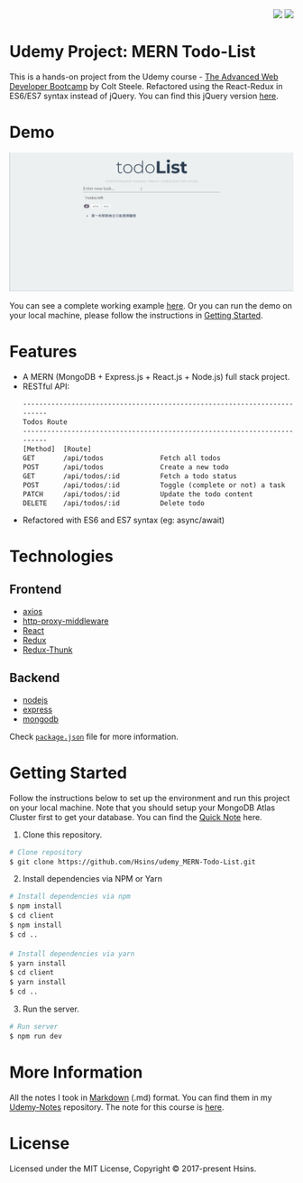 <div align="right">
  <img src="https://img.shields.io/badge/Completion-100%25-blue.svg" />
  <a href="https://github.com/Hsins/udemy_MERN-Todo-List/blob/master/LICENSE" alt="License">
    <img src="https://img.shields.io/github/license/Hsins/udemy_MERN-Todo-List.svg" />
  </a>
</div>

# Udemy Project: MERN Todo-List

This is a hands-on project from the Udemy course - [The Advanced Web Developer Bootcamp](https://www.udemy.com/the-advanced-web-developer-bootcamp/) by Colt Steele. Refactored using the React-Redux in ES6/ES7 syntax instead of jQuery. You can find this jQuery version [here](https://github.com/Hsins/udemy_jQuery-Todo-List).
  
# Demo

<div align="center">
  <img src="demo/demo.gif" />
</div>

You can see a complete working example [here](https://hsins-mern-todolist.herokuapp.com/). Or you can run the demo on your local machine, please follow the instructions in [Getting Started](#getting-started).

# Features

- A MERN (MongoDB + Express.js + React.js + Node.js) full stack project.
- RESTful API: 
  ```
  -------------------------------------------------------------------------
  Todos Route
  -------------------------------------------------------------------------
  [Method]  [Route]
  GET       /api/todos              Fetch all todos
  POST      /api/todos              Create a new todo
  GET       /api/todos/:id          Fetch a todo status
  POST      /api/todos/:id          Toggle (complete or not) a task
  PATCH     /api/todos/:id          Update the todo content
  DELETE    /api/todos/:id          Delete todo
  ```
- Refactored with ES6 and ES7 syntax (eg: async/await)

# Technologies

## Frontend

- [axios](https://github.com/axios/axios)
- [http-proxy-middleware](https://github.com/chimurai/http-proxy-middleware)
- [React](https://reactjs.org/)
- [Redux](https://redux.js.org/)
- [Redux-Thunk](https://github.com/reduxjs/redux-thunk)

## Backend

- [nodejs](https://nodejs.org/en/)
- [express](https://gulpjs.com/)
- [mongodb](https://webpack.js.org/concepts/)

Check [`package.json`](https://github.com/Hsins/udemy_MERN-Todo-List/blob/master/package.json) file for more information.

# Getting Started

Follow the instructions below to set up the environment and run this project on your local machine. Note that you should setup your MongoDB Atlas Cluster first to get your database. You can find the [Quick Note](https://hackmd.io/@Hsins/r1oFNI864) here.

1. Clone this repository.

```bash
# Clone repository
$ git clone https://github.com/Hsins/udemy_MERN-Todo-List.git
```

2. Install dependencies via NPM or Yarn

```bash
# Install dependencies via npm
$ npm install
$ cd client
$ npm install
$ cd ..

# Install dependencies via yarn
$ yarn install
$ cd client
$ yarn install
$ cd ..
```

3. Run the server.

```bash
# Run server
$ npm run dev
```

# More Information

All the notes I took in [Markdown](https://daringfireball.net/projects/markdown/syntax) (.md) format. You can find them in my [Udemy-Notes](https://github.com/Hsins/Udemy-Notes) repository. The note for this course is [here](https://hsins.github.io/Udemy-Notes/The%20Advanced%20Web%20Developer%20Bootcamp/).

# License

Licensed under the MIT License, Copyright © 2017-present Hsins.
